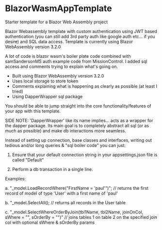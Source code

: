 # BlazorWasmAppTemplate
Starter template for a Blazor Web Assembly project


Blazor Webassembly template with custom authentication using JWT based authentication (you can still add 3rd party auth like google auth etc... if you desire) and SQL data access.  Template is currently using Blazor WebAssembly version 3.2.0


A lot of code is blazor wasm's boiler plate code combined with samSandersonMS auth example code from MissionControl. I added sql access and comments trying to explain what's going on. 


- Built using Blazor WebAssembly version 3.2.0
- Uses local storage to store token
- Comments explaining what is happening as clearly as possible (at least I tried)
- Using DapperWrapper sql package

You should be able to jump straight into the core functionality/features of your app with this template. 


SIDE NOTE: 'DapperWrapper' like its name implies... acts as a wrapper for the dapper package. Its main goal is to completely abstract all sql (or as much as possible) and make db interactions more seamless. 


Instead of setting up connection, base classes and interfaces, writing out tedious and/or long queries & "sql boiler code" you can just:

1. Ensure that your default connection string in your appsettings.json file is called "Default"

2. Perform a db transaction in a single line. 


Examples:


  a. "_model.LoadRecordWhere<User>("FirstName = 'paul'")"; // returns the first record of model of type 'User' with a first name of 'paul'
  
  
  b. "_model.SelectAll<User>(); // returns all records in the User table
  
  
  c. "_model.SelectWhereOrderByJoin(tbl1Name, tbl2Name, joinOnCol, sWhere = "", sOrderBy = "")" // joins tables 1 on table 2 on the specified join col with optional sWhere & sOrderBy params
